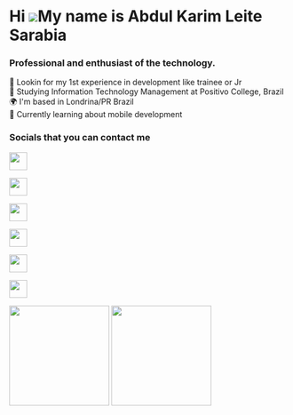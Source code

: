 Hi ![](https://user-images.githubusercontent.com/18350557/176309783-0785949b-9127-417c-8b55-ab5a4333674e.gif)My name is Abdul Karim Leite Sarabia
=================================================================================================================================================

<h3>Professional and enthusiast of the technology.</h3>
🔎 Lookin for my 1st experience in development like trainee or Jr<br>
📙 Studying Information Technology Management at Positivo College, Brazil<br>
🌍 I'm based in Londrina/PR Brazil<br>
🧠 Currently learning about mobile development<br>

### Socials that you can contact me
    
<!--Discord-->
  <p align="left"> <a href="https://discord.com/users/abdulkls" target="_top" > <img src="https://raw.githubusercontent.com/danielcranney/readme-generator/main/public/icons/socials/discord.svg" width="32" height="32" /> </a> 

<!--Facebook-->
  <a href="https://www.facebook.com/abdul.sarabia.39" target="_top"> <img src="https://raw.githubusercontent.com/danielcranney/readme-generator/main/public/icons/socials/facebook.svg" width="32" height="32" /> </a>

<!--Github-->
  <a href="https://www.github.com/abdulsarabia" target="_top"> <img src="https://raw.githubusercontent.com/danielcranney/readme-generator/main/public/icons/socials/github.svg" width="32" height="32" /> </a>

<!--Instagram-->
  <a href="http://www.instagram.com/abdul.kls" target="_blank"> <img src="https://raw.githubusercontent.com/danielcranney/readme-generator/main/public/icons/socials/instagram.svg" width="32" height="32" /> </a> 

<!--LinkedIn-->
  <a href="https://www.linkedin.com/in/abdul-sarabia" target="_blank"> <img src="https://raw.githubusercontent.com/danielcranney/readme-generator/main/public/icons/socials/linkedin.svg" width="32" height="32" /> </a>
 
<!--X-->
  <a href="https://www.x.com/SarabiaAbdul" target="_blank"> <img src="https://raw.githubusercontent.com/danielcranney/readme-generator/main/public/icons/socials/twitter.svg" width="32" height="32" /> </a>
  </p>


<a href="https://github.com/abdulsarabia/github-readme-stats">
  <img height=180 align="center" src="https://github-readme-stats.vercel.app/api?username=abdulsarabia" /></a>
<a href="https://github.com/abdulsarabia/convoychat">
  <img height=180 align="center" src="https://github-readme-stats.vercel.app/api/top-langs?username=abdulsarabia&layout=compact&langs_count=8&card_width=320" />
</a>

